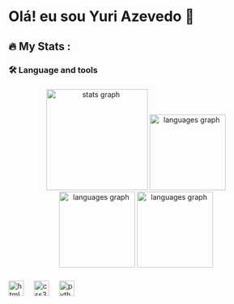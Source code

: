 <h1 align="left"> Olá! eu sou Yuri Azevedo 👋 </h1>

###

<h2 align="left">🔥   My Stats :</h2>

###

<h3 align="left">🛠️  Language and tools</h3>

###

<div align="center">
  <img src="http://github-profile-summary-cards.vercel.app/api/cards/profile-details?username=Projectyuuri07&theme=jolly&show_icons=true&hide_border=true&count_private=true" height="200" alt="stats graph"  />
  <img src="https://github-readme-stats.vercel.app/api?username=Projectyuuri07&theme=jolly&show_icons=true&hide_border=true&count_private=true" height="150" alt="languages graph"  />
  <img src="https://github-readme-streak-stats.herokuapp.com/?user=Projectyuuri07&theme=jolly&hide_border=true" height="150" alt="languages graph"  />  
  <img src="https://github-readme-stats.vercel.app/api/top-langs/?username=Projectyuuri07&theme=jolly&show_icons=true&hide_border=true&layout=compact" height="150" alt="languages graph"  />
</div>

###

<div align="left">
  <img src="https://cdn.jsdelivr.net/gh/devicons/devicon/icons/html5/html5-original.svg" height="30" alt="html5 logo"  />
  <img width="12" />
  <img src="https://cdn.jsdelivr.net/gh/devicons/devicon/icons/css3/css3-original.svg" height="30" alt="css3 logo"  />
  <img width="12" />
  <img src="https://cdn.jsdelivr.net/gh/devicons/devicon/icons/python/python-original.svg" height="30" alt="python logo"  />
</div>

###
